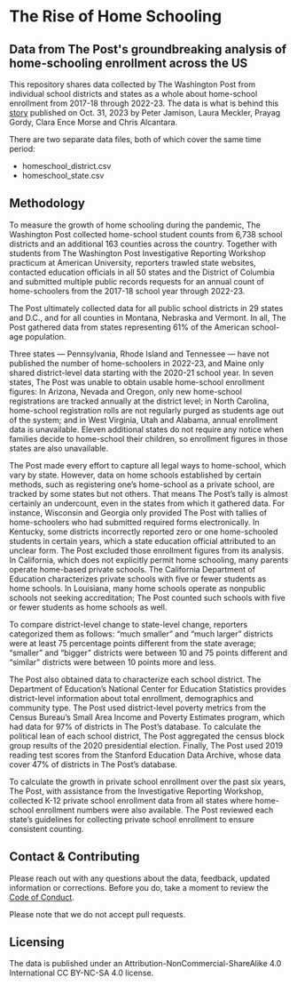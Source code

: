 # The Rise of Home Schooling
## Data from The Post's groundbreaking analysis of home-schooling enrollment across the US

This repository shares data collected by The Washington Post from individual school districts and states as a whole about home-school enrollment from 2017-18 through 2022-23. The data is what is behind this [story](https://www.washingtonpost.com/education/interactive/2023/homeschooling-growth-data-by-district/) published on Oct. 31, 2023 by Peter Jamison, Laura Meckler, Prayag Gordy, Clara Ence Morse and Chris Alcantara.

There are two separate data files, both of which cover the same time period: 
- homeschool_district.csv
- homeschool_state.csv

## Methodology
To measure the growth of home schooling during the pandemic, The Washington Post collected home-school student counts from 6,738 school districts and an additional 163 counties across the country. Together with students from The Washington Post Investigative Reporting Workshop practicum at American University, reporters trawled state websites, contacted education officials in all 50 states and the District of Columbia and submitted multiple public records requests for an annual count of home-schoolers from the 2017-18 school year through 2022-23.

The Post ultimately collected data for all public school districts in 29 states and D.C., and for all counties in Montana, Nebraska and Vermont. In all, The Post gathered data from states representing 61% of the American school-age population.

Three states — Pennsylvania, Rhode Island and Tennessee — have not published the number of home-schoolers in 2022-23, and Maine only shared district-level data starting with the 2020-21 school year. In seven states, The Post was unable to obtain usable home-school enrollment figures: In Arizona, Nevada and Oregon, only new home-school registrations are tracked annually at the district level; in North Carolina, home-school registration rolls are not regularly purged as students age out of the system; and in West Virginia, Utah and Alabama, annual enrollment data is unavailable. Eleven additional states do not require any notice when families decide to home-school their children, so enrollment figures in those states are also unavailable.

The Post made every effort to capture all legal ways to home-school, which vary by state. However, data on home schools established by certain methods, such as registering one’s home-school as a private school, are tracked by some states but not others. That means The Post’s tally is almost certainly an undercount, even in the states from which it gathered data. For instance, Wisconsin and Georgia only provided The Post with tallies of home-schoolers who had submitted required forms electronically. In Kentucky, some districts incorrectly reported zero or one home-schooled students in certain years, which a state education official attributed to an unclear form. The Post excluded those enrollment figures from its analysis. In California, which does not explicitly permit home schooling, many parents operate home-based private schools. The California Department of Education characterizes private schools with five or fewer students as home schools. In Louisiana, many home schools operate as nonpublic schools not seeking accreditation; The Post counted such schools with five or fewer students as home schools as well.

To compare district-level change to state-level change, reporters categorized them as follows: “much smaller” and “much larger” districts were at least 75 percentage points different from the state average; “smaller” and “bigger” districts were between 10 and 75 points different and “similar” districts were between 10 points more and less.

The Post also obtained data to characterize each school district. The Department of Education’s National Center for Education Statistics provides district-level information about total enrollment, demographics and community type. The Post used district-level poverty metrics from the Census Bureau’s Small Area Income and Poverty Estimates program, which had data for 97% of districts in The Post’s database. To calculate the political lean of each school district, The Post aggregated the census block group results of the 2020 presidential election. Finally, The Post used 2019 reading test scores from the Stanford Education Data Archive, whose data cover 47% of districts in The Post’s database.

To calculate the growth in private school enrollment over the past six years, The Post, with assistance from the Investigative Reporting Workshop, collected K-12 private school enrollment data from all states where home-school enrollment numbers were also available. The Post reviewed each state’s guidelines for collecting private school enrollment to ensure consistent counting.

## Contact & Contributing
Please reach out with any questions about the data, feedback, updated information or corrections. Before you do, take a moment to review the [Code of Conduct](https://github.com/washingtonpost/data-police-shootings/blob/master/CODE_OF_CONDUCT.md).

Please note that we do not accept pull requests.

## Licensing
The data is published under an Attribution-NonCommercial-ShareAlike 4.0 International CC BY-NC-SA 4.0 license.
